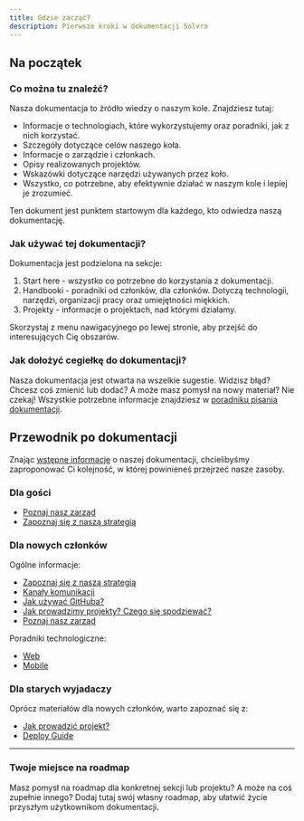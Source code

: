 ```yaml
---
title: Gdzie zacząć?
description: Pierwsze kroki w dokumentacji Solvro
---
```


## Na początek

### Co można tu znaleźć?

Nasza dokumentacja to źródło wiedzy o naszym kole. Znajdziesz tutaj:

- Informacje o technologiach, które wykorzystujemy oraz poradniki, jak z nich korzystać.
- Szczegóły dotyczące celów naszego koła.
- Informacje o zarządzie i członkach.
- Opisy realizowanych projektów.
- Wskazówki dotyczące narzędzi używanych przez koło.
- Wszystko, co potrzebne, aby efektywnie działać w naszym kole i lepiej je zrozumieć.

Ten dokument jest punktem startowym dla każdego, kto odwiedza naszą dokumentację.

### Jak używać tej dokumentacji?

Dokumentacja jest podzielona na sekcje:

1. Start here - wszystko co potrzebne do korzystania z dokumentacji.
2. Handbooki - poradniki od członków, dla członków. Dotyczą technologii, narzędzi, organizacji pracy oraz umiejętności miękkich.
3. Projekty - informacje o projektach, nad którymi działamy.

Skorzystaj z menu nawigacyjnego po lewej stronie, aby przejść do interesujących Cię obszarów.

### Jak dołożyć cegiełkę do dokumentacji?

Nasza dokumentacja jest otwarta na wszelkie sugestie. Widzisz błąd? Chcesz coś zmienić lub dodać? A może masz pomysł na nowy materiał? Nie czekaj! Wszystkie potrzebne informacje znajdziesz w [poradniku pisania dokumentacji](https://docs.solvro.pl/how-to-write-docs).

## Przewodnik po dokumentacji

Znając [wstępne informacje](https://docs.solvro.pl/hello-there/#na-początek) o naszej dokumentacji, chcielibyśmy zaproponować Ci kolejność, w której powinieneś przejrzeć nasze zasoby.

### Dla gości

- [Poznaj nasz zarząd](https://docs.solvro.pl/solvro/vii_board/)
- [Zapoznaj się z naszą strategią](https://docs.solvro.pl/solvro/strategy/)

### Dla nowych członków

Ogólne informacje:

- [Zapoznaj się z naszą strategią](https://docs.solvro.pl/solvro/strategy/)
- [Kanały komunikacji](https://docs.solvro.pl/guides/communication-channels/)
- [Jak używać GitHuba?](https://docs.solvro.pl/guides/github/)
- [Jak prowadzimy projekty? Czego się spodziewać?](https://docs.solvro.pl/guides/prowadzenie-projekt%C3%B3w/)
- [Poznaj nasz zarząd](https://docs.solvro.pl/solvro/vii_board/)

Poradniki technologiczne:

- [Web](https://25.docs.solvro.pl/guides/web-development/)
- [Mobile](https://25.docs.solvro.pl/guides/flutter-mobile/)

### Dla starych wyjadaczy

Oprócz materiałów dla nowych członków, warto zapoznać się z:

- [Jak prowadzić projekt?](https://docs.solvro.pl/guides/prowadzenie-projekt%C3%B3w/)
- [Deploy Guide](https://25.docs.solvro.pl/guides/deployment/)

---

### Twoje miejsce na roadmap

Masz pomysł na roadmap dla konkretnej sekcji lub projektu? A może na coś zupełnie innego? Dodaj tutaj swój własny roadmap, aby ułatwić życie przyszłym użytkownikom dokumentacji.

